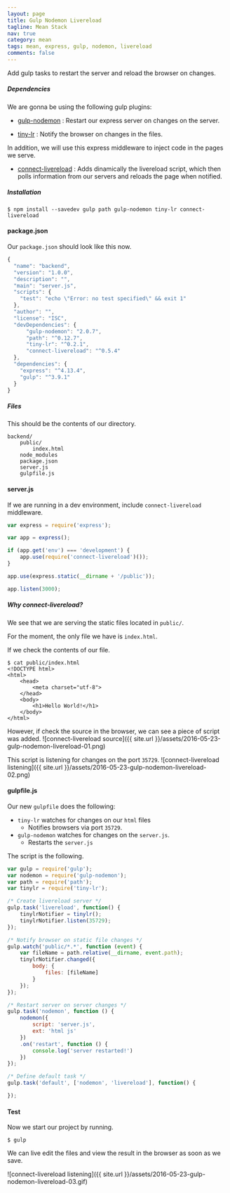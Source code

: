 ```yaml
---
layout: page
title: Gulp Nodemon Livereload
tagline: Mean Stack
nav: true
category: mean
tags: mean, express, gulp, nodemon, livereload
comments: false
---
```


Add gulp tasks to restart the server and reload the browser on changes.

##### Dependencies #####

We are gonna be using the following gulp plugins:

- [gulp-nodemon](https://www.npmjs.com/package/gulp-nodemon)
: Restart our express server on changes on the server.

- [tiny-lr](https://www.npmjs.com/package/tiny-lr)
: Notify the browser on changes in the files.


In addition, we will use this express middleware to inject code in the pages we serve.

- [connect-livereload](https://www.npmjs.com/package/connect-livereload)
: Adds dinamically the livereload script, which then polls information from our servers and reloads the page when notified.

##### Installation #####

    $ npm install --savedev gulp path gulp-nodemon tiny-lr connect-livereload

#### package.json ####

Our `package.json` should look like this now.

```JavaScript
{
  "name": "backend",
  "version": "1.0.0",
  "description": "",
  "main": "server.js",
  "scripts": {
    "test": "echo \"Error: no test specified\" && exit 1"
  },
  "author": "",
  "license": "ISC",
  "devDependencies": {
      "gulp-nodemon": "2.0.7",
      "path": "^0.12.7",
      "tiny-lr": "^0.2.1",
      "connect-livereload": "^0.5.4"
  },
  "dependencies": {
    "express": "^4.13.4",
    "gulp": "^3.9.1"
  }
}
```

##### Files #####

This should be the contents of our directory.

    backend/
        public/
            index.html
        node_modules
        package.json
        server.js
        gulpfile.js

#### server.js ####

If we are running in a dev environment, include `connect-livereload` middleware.

```JavaScript
var express = require('express');

var app = express();

if (app.get('env') === 'development') {
    app.use(require('connect-livereload')());
}

app.use(express.static(__dirname + '/public'));

app.listen(3000);
```

##### Why connect-livereload? #####

We see that we are serving the static files located in `public/`.

For the moment, the only file we have is `index.html`.

If we check the contents of our file.

    $ cat public/index.html
    <!DOCTYPE html>
    <html>
        <head>
            <meta charset="utf-8">
        </head>
        <body>
            <h1>Hello World!</h1>
        </body>
    </html>

However, if check the source in the browser, we can see a piece of script was added.
![connect-livereload source]({{ site.url }}/assets/2016-05-23-gulp-nodemon-livereload-01.png)

This script is listening for changes on the port `35729`.
![connect-livereload listening]({{ site.url }}/assets/2016-05-23-gulp-nodemon-livereload-02.png)


#### gulpfile.js ####

Our new `gulpfile` does the following:

- `tiny-lr` watches for changes on our `html` files
    - Notifies browsers via port `35729`.
- `gulp-nodemon` watches for changes on the `server.js`.
    - Restarts the `server.js`

The script is the following.

```JavaScript
var gulp = require('gulp');
var nodemon = require('gulp-nodemon');
var path = require('path');
var tinylr = require('tiny-lr');

/* Create livereload server */
gulp.task('livereload', function() {
    tinylrNotifier = tinylr();
    tinylrNotifier.listen(35729);  
});

/* Notify browser on static file changes */
gulp.watch('public/*.*', function (event) {
    var fileName = path.relative(__dirname, event.path);
    tinylrNotifier.changed({
        body: {
            files: [fileName]
        }
    });
});

/* Restart server on server changes */
gulp.task('nodemon', function () {
    nodemon({
        script: 'server.js',
        ext: 'html js'
    })
    .on('restart', function () {
        console.log('server restarted!')
    })
});

/* Define default task */
gulp.task('default', ['nodemon', 'livereload'], function() {

});
```

#### Test ####

Now we start our project by running.

    $ gulp

We can live edit the files and view the result in the browser as soon as we save.

![connect-livereload listening]({{ site.url }}/assets/2016-05-23-gulp-nodemon-livereload-03.gif)
